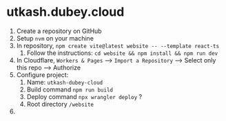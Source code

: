 # utkash.dubey.cloud

1. Create a repository on GitHub
2. Setup `nvm` on your machine
3. In repository, `npm create vite@latest website -- --template react-ts`
    1. Follow the instructions: `cd website && npm install && npm run dev`
4. In Cloudflare, `Workers & Pages` --> `Import a Repository` --> Select only
   this repo --> Authorize
5. Configure project:
    1. Name: `utkash-dubey-cloud`
    2. Build command `npm run build`
    3. Deploy command `npx wrangler deploy` ?
    4. Root directory `/website`
6.
